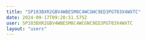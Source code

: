 ```yaml
---
title: "SP103BXR2GBV4WBESM8C4WCGNC9ED3PGT03X4WXTC"
date: 2024-09-17T09:20:51.575Z
user: SP103BXR2GBV4WBESM8C4WCGNC9ED3PGT03X4WXTC
layout: "users"
---
```

    